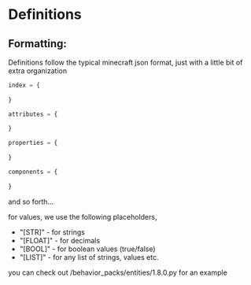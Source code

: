 # Definitions

## Formatting:

Definitions follow the typical minecraft json format, just with a little bit of extra organization

```py
index = {
    
}

attributes = {
    
}

properties = {
    
}

components = {
    
}

```

and so forth...

for values, we use the following placeholders,

* "[STR]" - for strings
* "[FLOAT]" - for decimals
* "[BOOL]" - for boolean values (true/false)
* "[LIST]" - for any list of strings, values etc.


you can check out /behavior_packs/entities/1.8.0.py for an example